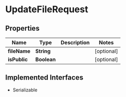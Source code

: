 

# UpdateFileRequest


## Properties

| Name | Type | Description | Notes |
|------------ | ------------- | ------------- | -------------|
|**fileName** | **String** |  |  [optional] |
|**isPublic** | **Boolean** |  |  [optional] |


## Implemented Interfaces

* Serializable

